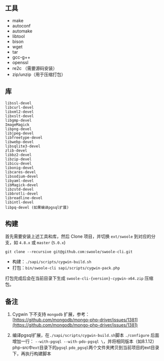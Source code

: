 工具
----
- make
- autoconf
- automake
- libtool
- bison
- wget
- tar
- gcc-g++
- openssl
- re2c （需要源码安装）
- zip/unzip（用于压缩打包）

库
----
```
libssl-devel
libcurl-devel
libxml2-devel
libxslt-devel
libgmp-devel
ImageMagick
libpng-devel
libjpeg-devel
libfreetype-devel
libwebp-devel
libsqlite3-devel
zlib-devel
libbz2-devel
libzip-devel
libicu-devel
libonig-devel
libcares-devel
libsodium-devel
libyaml-devel
libMagick-devel
libzstd-devel
libbrotli-devel
libreadline-devel
libintl-devel
libpq-devel (如果编译pgsql扩展)
```

构建
------
首先需要安装上述工具和库，然后 Clone 项目，并切换 `ext/swoole` 到对应的分支，如 `4.8.x` 或 `master` (`5.0.x`)

```shell
git clone --recursive git@github.com:swoole/swoole-cli.git
```

- 构建：`./sapi/scripts/cygwin-build.sh`
- 打包：`bin/swoole-cli sapi/scripts/cygwin-pack.php`

打包完成后会在当前目录下生成 `swoole-cli-{version}-cygwin-x64.zip` 压缩包。

备注
----
1. Cygwin 下不支持 `mongodb` 扩展，参考：[https://github.com/mongodb/mongo-php-driver/issues/1381](https://github.com/mongodb/mongo-php-driver/issues/1381)

2. 编译pgsql扩展，在`./sapi/scripts/cygwin-build.sh`脚本 `./configure` 后面增加一行： `--with-pgsql --with-pdo-pgsql \`，并将相同版本（如8.1.12）php-src中`ext`目录下的`pgsql` `pdo_pgsql`两个文件夹拷贝到当前项目的ext目录下，再执行构建脚本
